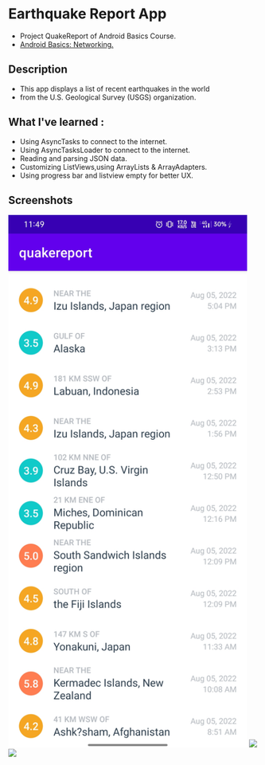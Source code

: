 # Earthquake Report App

+ Project QuakeReport of Android Basics Course.
+ [Android Basics: Networking.](https://classroom.udacity.com/courses/ud843)

## Description 
+ This app displays a list of recent earthquakes in the world
+ from the U.S. Geological Survey (USGS) organization.

## What I've learned :
+ Using AsyncTasks to connect to the internet.
+ Using AsyncTasksLoader to connect to the internet.
+ Reading and parsing JSON data.
+ Customizing ListViews,using ArrayLists & ArrayAdapters.
+ Using progress bar and listview empty for better UX.

## Screenshots 
<img src="https://github.com/PraveenGoku/Quake-report-App/blob/master/screenshots/normal.jpg" width="480" hieght="854">
<img src="https://github.com/PraveenGoku/Quake-report-App/blob/master/screenshots/Loading.jpg" width="480" hieght="854">
<img src="https://github.com/PraveenGoku/Quake-report-App/blob/master/screenshots/No internet.jpg" width="480" hieght="854">

